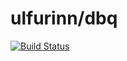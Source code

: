 # ulfurinn/dbq

[![Build Status](https://travis-ci.org/ulfurinn/dbq.svg?branch=master)](https://travis-ci.org/ulfurinn/dbq)

